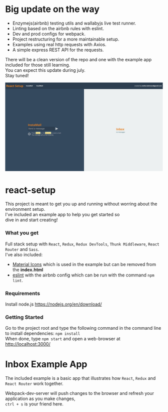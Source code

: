 # Big update on the way
- Enzymejs(airbnb) testing utils and wallabyjs live test runner.  
- Linting based on the airbnb rules with eslint.  
- Dev and prod configs for webpack.
- Project restructuring for a more maintainable setup.  
- Examples using real http requests with Axios.
- A simple express REST API for the requests.  

There will be a clean version of the repo and one with the example app included for those still learning.  
You can expect this update during july.  
Stay tuned!

![Alt text](/SnailMail.JPG "SnailMail")

# react-setup
This project is meant to get you up and running without worring about the environment setup.  
I've included an example app to help you get started so  
dive in and start creating!  

### What you get
Full stack setup with `React`, `Redux`, `Redux DevTools`, `Thunk Middleware`, `React Router` and `Sass`.  
I've also included:  
- [Material Icons](https://design.google.com/icons/) which is used in the example but can be removed from the <b>index.html</b>  
- [eslint](https://github.com/airbnb/javascript/tree/master/packages/eslint-config-airbnb) with the airbnb config which can be run with the command `npm lint`.

### Requirements
Install node.js https://nodejs.org/en/download/  

### Getting Started
Go to the project root and type the following command in the command line to install dependencies: `npm install`  
When done, type `npm start` and open a web-browser at <http://localhost:3000/>  

# Inbox Example App
The included example is a basic app that illustrates how `React`, `Redux` and `React Router` work together.  

Webpack-dev-server will push changes to the browser and refresh your application as you make changes,  
`ctrl + s` is your friend here. 
